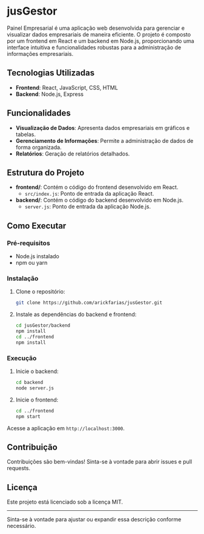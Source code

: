 # jusGestor

Painel Empresarial é uma aplicação web desenvolvida para gerenciar e visualizar dados empresariais de maneira eficiente. O projeto é composto por um frontend em React e um backend em Node.js, proporcionando uma interface intuitiva e funcionalidades robustas para a administração de informações empresariais.

## Tecnologias Utilizadas

- **Frontend**: React, JavaScript, CSS, HTML
- **Backend**: Node.js, Express

## Funcionalidades

- **Visualização de Dados**: Apresenta dados empresariais em gráficos e tabelas.
- **Gerenciamento de Informações**: Permite a administração de dados de forma organizada.
- **Relatórios**: Geração de relatórios detalhados.

## Estrutura do Projeto

- **frontend/**: Contém o código do frontend desenvolvido em React.
  - `src/index.js`: Ponto de entrada da aplicação React.
- **backend/**: Contém o código do backend desenvolvido em Node.js.
  - `server.js`: Ponto de entrada da aplicação Node.js.

## Como Executar

### Pré-requisitos

- Node.js instalado
- npm ou yarn

### Instalação

1. Clone o repositório:
   ```sh
   git clone https://github.com/arickfarias/jusGestor.git
   ```
2. Instale as dependências do backend e frontend:
   ```sh
   cd jusGestor/backend
   npm install
   cd ../frontend
   npm install
   ```

### Execução

1. Inicie o backend:
   ```sh
   cd backend
   node server.js
   ```
2. Inicie o frontend:
   ```sh
   cd ../frontend
   npm start
   ```

Acesse a aplicação em `http://localhost:3000`.

## Contribuição

Contribuições são bem-vindas! Sinta-se à vontade para abrir issues e pull requests.

## Licença

Este projeto está licenciado sob a licença MIT.

---

Sinta-se à vontade para ajustar ou expandir essa descrição conforme necessário.
